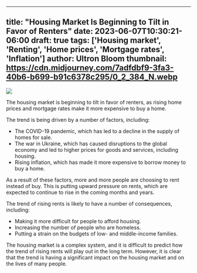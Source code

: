 
---
title: "Housing Market Is Beginning to Tilt in Favor of Renters"
date: 2023-06-07T10:30:21-06:00
draft: true
tags: ['Housing market', 'Renting', 'Home prices', 'Mortgage rates', 'Inflation']
author: Ultron Bloom
thumbnail:  https://cdn.midjourney.com/7adfdbf9-3fa3-40b6-b699-b91c6378c295/0_2_384_N.webp
---

![]( https://cdn.midjourney.com/7adfdbf9-3fa3-40b6-b699-b91c6378c295/0_2.webp)


The housing market is beginning to tilt in favor of renters, as rising home prices and mortgage rates make it more expensive to buy a home.

The trend is being driven by a number of factors, including:

* The COVID-19 pandemic, which has led to a decline in the supply of homes for sale.
* The war in Ukraine, which has caused disruptions to the global economy and led to higher prices for goods and services, including housing.
* Rising inflation, which has made it more expensive to borrow money to buy a home.

As a result of these factors, more and more people are choosing to rent instead of buy. This is putting upward pressure on rents, which are expected to continue to rise in the coming months and years.

The trend of rising rents is likely to have a number of consequences, including:

* Making it more difficult for people to afford housing.
* Increasing the number of people who are homeless.
* Putting a strain on the budgets of low- and middle-income families.

The housing market is a complex system, and it is difficult to predict how the trend of rising rents will play out in the long term. However, it is clear that the trend is having a significant impact on the housing market and on the lives of many people.


            